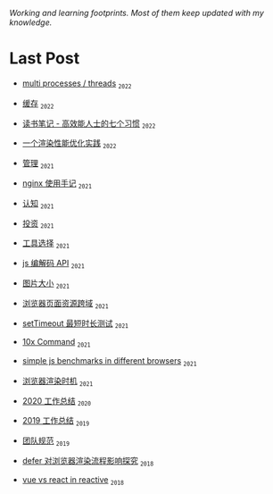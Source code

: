 _Working and learning footprints. Most of them keep updated with my knowledge._

# Last Post

- [multi processes / threads](https://blog.anson.ltd/2022/multi%20processes%20/%20threads) <sub>`2022`</sub>

- [缓存](https://blog.anson.ltd/2022/缓存) <sub>`2022`</sub>

- [读书笔记 - 高效能人士的七个习惯](https://blog.anson.ltd/2022/读书笔记%20-%20高效能人士的七个习惯) <sub>`2022`</sub>

- [一个渲染性能优化实践](https://blog.anson.ltd/2022/一个渲染性能优化实践) <sub>`2022`</sub>

- [管理](https://blog.anson.ltd/2021/管理) <sub>`2021`</sub>

- [nginx 使用手记](https://blog.anson.ltd/2021/nginx%20使用手记) <sub>`2021`</sub>

- [认知](https://blog.anson.ltd/2021/认知) <sub>`2021`</sub>

- [投资](https://blog.anson.ltd/2021/投资) <sub>`2021`</sub>

- [工具选择](https://blog.anson.ltd/2021/工具选择) <sub>`2021`</sub>

- [js 编解码 API](https://blog.anson.ltd/2021/js%20编解码%20API) <sub>`2021`</sub>

- [图片大小](https://blog.anson.ltd/2021/图片大小) <sub>`2021`</sub>

- [浏览器页面资源跨域](https://blog.anson.ltd/2021/浏览器页面资源跨域) <sub>`2021`</sub>

- [setTimeout 最短时长测试](https://blog.anson.ltd/2021/setTimeout%20最短时长测试) <sub>`2021`</sub>

- [10x Command](https://blog.anson.ltd/2021/10x%20Command) <sub>`2021`</sub>

- [simple js benchmarks in different browsers](https://blog.anson.ltd/2021/simple%20js%20benchmarks%20in%20different%20browsers) <sub>`2021`</sub>

- [浏览器渲染时机](https://blog.anson.ltd/2021/浏览器渲染时机) <sub>`2021`</sub>

- [2020 工作总结](https://blog.anson.ltd/2020/2020%20工作总结) <sub>`2020`</sub>

- [2019 工作总结](https://blog.anson.ltd/2019/2019%20工作总结) <sub>`2019`</sub>

- [团队规范](https://blog.anson.ltd/2019/团队规范) <sub>`2019`</sub>

- [defer 对浏览器渲染流程影响探究](https://blog.anson.ltd/2018/defer%20对浏览器渲染流程影响探究) <sub>`2018`</sub>

- [vue vs react in reactive](https://blog.anson.ltd/2018/vue%20vs%20react%20in%20reactive) <sub>`2018`</sub>
